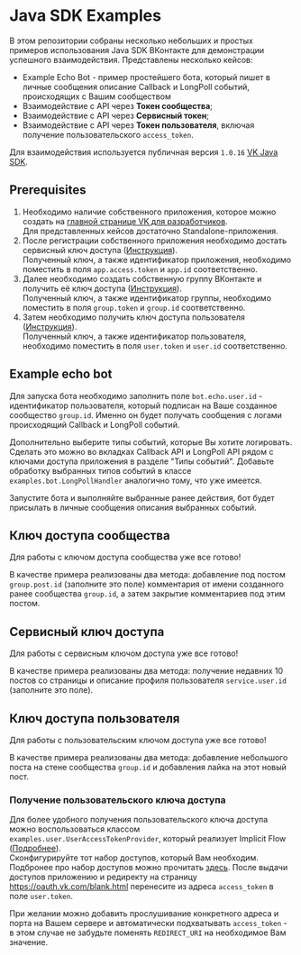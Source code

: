 # Java SDK Examples

В этом репозитории собраны несколько небольших и простых примеров использования Java SDK ВКонтакте для демонстрации успешного взаимодействия.
Представлены несколько кейсов:  
- Example Echo Bot - пример простейшего бота, который пишет в личные сообщения описание Callback и LongPoll событий, происходящих с Вашим сообществом
- Взаимодействие с API через __Токен сообщества__;
- Взаимодействие с API через __Сервисный токен__;
- Взаимодействие с API через __Токен пользователя__, включая получение пользовательского `access_token`.

Для взаимодействия используется публичная версия `1.0.16` [VK Java SDK](https://github.com/VKCOM/vk-java-sdk).

## Prerequisites
1. Необходимо наличие собственного приложения, которое можно создать на [главной странице VK для разработчиков](https://dev.vk.com/).  
Для представленных кейсов достаточно Standalone-приложения.
2. После регистрации собственного приложения необходимо достать сервисный ключ доступа ([Инструкция](https://dev.vk.com/api/access-token/getting-started#Сервисный%20ключ%20доступа)).  
Полученный ключ, а также идентификатор приложения, необходимо поместить в поля `app.access.token` и `app.id` соответственно.
3. Далее необходимо создать собственную группу ВКонтакте и получить её ключ доступа ([Инструкция](https://dev.vk.com/api/access-token/getting-started#Ключ%20доступа%20сообщества)).  
Полученный ключ, а также идентификатор группы, необходимо поместить в поля `group.token` и `group.id` соответственно.
4. Затем необходимо получить ключ доступа пользователя ([Инструкция](https://dev.vk.com/api/access-token/getting-started#Ключ%20доступа%20пользователя)).  
Полученный ключ, а также идентификатор пользователя, необходимо поместить в поля `user.token` и `user.id` соответственно.

## Example echo bot
Для запуска бота необходимо заполнить поле `bot.echo.user.id` - идентификатор пользователя, который подписан на Ваше созданное сообщество `group.id`. Именно он будет получать сообщения с логами происходящий Callback и LongPoll событий. 

Дополнительно выберите типы событий, которые Вы хотите логировать. Сделать это можно во вкладках Callback API и LongPoll API рядом с ключами доступа приложения в разделе "Типы событий".
Добавьте обработку выбранных типов событий в классе `examples.bot.LongPollHandler` аналогично тому, что уже имеется.

Запустите бота и выполняйте выбранные ранее действия, бот будет присылать в личные сообщения описания выбранных событий.

## Ключ доступа сообщества
Для работы с ключом доступа сообщества уже все готово!  

В качестве примера реализованы два метода: добавление под постом `group.post.id` (заполните это поле) комментария от имени созданного ранее сообщества `group.id`, а затем закрытие комментариев под этим постом.

## Сервисный ключ доступа
Для работы с сервисным ключом доступа уже все готово!

В качестве примера реализованы два метода: получение недавних 10 постов со страницы и описание профиля пользователя `service.user.id` (заполните это поле).

## Ключ доступа пользователя
Для работы с пользовательским ключом доступа уже все готово!

В качестве примера реализованы два метода: добавление небольшого поста на стене сообщества `group.id` и добавления лайка на этот новый пост.

### Получение пользовательского ключа доступа
Для более удобного получения пользовательского ключа доступа можно воспользоваться классом `examples.user.UserAccessTokenProvider`, который реализует Implicit Flow ([Подробнее](https://dev.vk.com/ru/api/access-token/implicit-flow-user)).  
Сконфигурируйте тот набор доступов, который Вам необходим. Подбронее про набор доступов можно прочитать [здесь](https://dev.vk.com/reference/access-rights).
После выдачи доступов приложению и редиректу на страницу https://oauth.vk.com/blank.html перенесите из адреса `access_token` в поле `user.token`.

При желании можно добавить прослушивание конкретного адреса и порта на Вашем сервере и автоматически подхватывать `access_token` - в этом случае не забудьте поменять `REDIRECT_URI` на необходимое Вам значение.